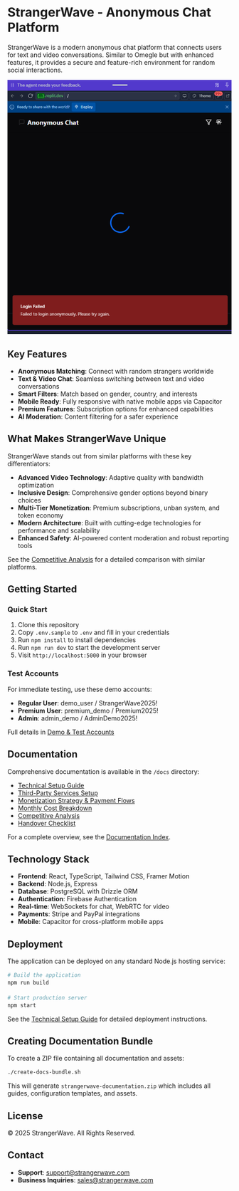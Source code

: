 # StrangerWave - Anonymous Chat Platform

StrangerWave is a modern anonymous chat platform that connects users for text and video conversations. Similar to Omegle but with enhanced features, it provides a secure and feature-rich environment for random social interactions.

![StrangerWave Platform](./attached_assets/image_1744729674145.png)

## Key Features

- **Anonymous Matching**: Connect with random strangers worldwide
- **Text & Video Chat**: Seamless switching between text and video conversations  
- **Smart Filters**: Match based on gender, country, and interests
- **Mobile Ready**: Fully responsive with native mobile apps via Capacitor
- **Premium Features**: Subscription options for enhanced capabilities
- **AI Moderation**: Content filtering for a safer experience

## What Makes StrangerWave Unique

StrangerWave stands out from similar platforms with these key differentiators:

- **Advanced Video Technology**: Adaptive quality with bandwidth optimization
- **Inclusive Design**: Comprehensive gender options beyond binary choices
- **Multi-Tier Monetization**: Premium subscriptions, unban system, and token economy
- **Modern Architecture**: Built with cutting-edge technologies for performance and scalability
- **Enhanced Safety**: AI-powered content moderation and robust reporting tools

See the [Competitive Analysis](./docs/competitive-analysis.md) for a detailed comparison with similar platforms.

## Getting Started

### Quick Start

1. Clone this repository
2. Copy `.env.sample` to `.env` and fill in your credentials
3. Run `npm install` to install dependencies
4. Run `npm run dev` to start the development server
5. Visit `http://localhost:5000` in your browser

### Test Accounts

For immediate testing, use these demo accounts:

- **Regular User**: demo_user / StrangerWave2025!
- **Premium User**: premium_demo / Premium2025!
- **Admin**: admin_demo / AdminDemo2025!

Full details in [Demo & Test Accounts](./docs/demo-test-accounts.md)

## Documentation

Comprehensive documentation is available in the `/docs` directory:

- [Technical Setup Guide](./docs/technical-setup-guide.md)
- [Third-Party Services Setup](./docs/third-party-services-setup.md)
- [Monetization Strategy & Payment Flows](./docs/monetization-and-payment-flows.md)
- [Monthly Cost Breakdown](./docs/monthly-cost-breakdown.md)
- [Competitive Analysis](./docs/competitive-analysis.md)
- [Handover Checklist](./docs/handover-checklist.md)

For a complete overview, see the [Documentation Index](./docs/README.md).

## Technology Stack

- **Frontend**: React, TypeScript, Tailwind CSS, Framer Motion
- **Backend**: Node.js, Express
- **Database**: PostgreSQL with Drizzle ORM
- **Authentication**: Firebase Authentication
- **Real-time**: WebSockets for chat, WebRTC for video
- **Payments**: Stripe and PayPal integrations
- **Mobile**: Capacitor for cross-platform mobile apps

## Deployment

The application can be deployed on any standard Node.js hosting service:

```bash
# Build the application
npm run build

# Start production server
npm start
```

See the [Technical Setup Guide](./docs/technical-setup-guide.md) for detailed deployment instructions.

## Creating Documentation Bundle

To create a ZIP file containing all documentation and assets:

```bash
./create-docs-bundle.sh
```

This will generate `strangerwave-documentation.zip` which includes all guides, configuration templates, and assets.

## License

© 2025 StrangerWave. All Rights Reserved.

## Contact

- **Support**: support@strangerwave.com
- **Business Inquiries**: sales@strangerwave.com